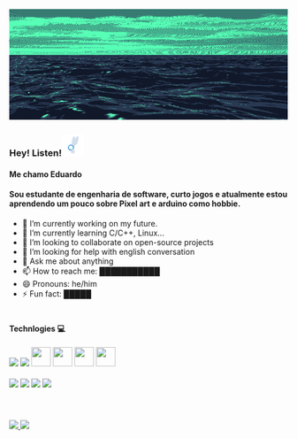 
<img src="Assets/wave-pxart.gif" width="100%" height="200px">

### Hey! Listen!<img src="Assets/navi.gif" width="40px" height="40px">

#### Me chamo Eduardo
#### Sou estudante de engenharia de software, curto jogos e atualmente estou aprendendo um pouco sobre Pixel art e arduino como hobbie. 

- 🔭 I’m currently working on my future.
- 🌱 I’m currently learning C/C++, Linux...
- 👯 I’m looking to collaborate on open-source projects
- 🤔 I’m looking for help with english conversation
- 💬 Ask me about anything
- 📫 How to reach me: ███████████
- 😄 Pronouns: he/him
- ⚡ Fun fact: █████
#

#### Technlogies 💻      
          
<img src="https://cdn.jsdelivr.net/gh/devicons/devicon/icons/c/c-original.svg" width="35px" heigth="35px"/> 
<img src="https://cdn.jsdelivr.net/gh/devicons/devicon/icons/cplusplus/cplusplus-original.svg" width="35px" />        
<img src="https://cdn.jsdelivr.net/gh/devicons/devicon/icons/java/java-original.svg" width="35px" height="35px" /> <img src="https://cdn.jsdelivr.net/gh/devicons/devicon/icons/javascript/javascript-original.svg" width="35px" height="35px" /> <img src="https://cdn.jsdelivr.net/gh/devicons/devicon/icons/html5/html5-original.svg" width="35px" height="35px"/> <img src="https://cdn.jsdelivr.net/gh/devicons/devicon/icons/css3/css3-original.svg" width="35px" height="35px"/>

####

<img src="https://cdn.jsdelivr.net/gh/devicons/devicon/icons/linux/linux-original.svg" width="35px" />
<img src="https://cdn.jsdelivr.net/gh/devicons/devicon/icons/windows8/windows8-original.svg" width="35px" />
<img src="https://cdn.jsdelivr.net/gh/devicons/devicon/icons/git/git-original.svg" width="35px" />
<img src="https://cdn.jsdelivr.net/gh/devicons/devicon/icons/vscode/vscode-original.svg" width="35px"/>
          
          


          
          
          
          

#

<br>
<div>
<a href="https://github.com/eduabdala">

<img height="180em" src="https://github-readme-stats.vercel.app/api?username=eduabdala&show_icons=true&theme=tokyonight"/>

<img height= "180em" src="https://github-readme-stats.vercel.app/api/top-langs/?username=eduabdala&layout=compact&langs_count=7&theme=tokyonight"/>
</div>

                  
          

<!--
**eduabdala/eduabdala** is a ✨ _special_ ✨ repository because its `README.md` (this file) appears on your GitHub profile.

Here are some ideas to get you started:

- 🔭 I’m currently working on ...
- 🌱 I’m currently learning ...
- 👯 I’m looking to collaborate on ...
- 🤔 I’m looking for help with ...
- 💬 Ask me about ...
- 📫 How to reach me: ...
- 😄 Pronouns: ...
- ⚡ Fun fact: ...
-->
